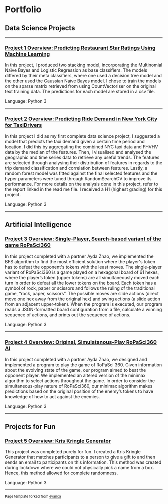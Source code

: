 # Portfolio

## Data Science Projects
---


### [Project 1 Overview: Predicting Restaurant Star Ratings Using Machine Learning](https://github.com/shelrx/shelrx_predictingstarratings)

In this project, I produced two stacking model, incorporating the Multinomial Naïve Bayes and Logistic Regression as base classifiers. The models differed by their meta classifiers, where one used a decision tree model and the other used the Gaussian Naïve Bayes model. I chose to train the models on the sparse matrix retrieved from using CountVectoriser on the original text training data. The predictions for each model are stored in a csv file.

Language: Python 3



---


### [Project 2 Overview: Predicting Ride Demand in New York City for TaxiDrivers](https://github.com/MAST30034-2021-S2/mast30034_2021_s2_project_1-shelanahrahman)

In this project I did as my first complete data science project, I suggested a model that predicts the taxi demand given a certain time period and location. I did this by aggregating the combined NYC taxi data and FHVHV data by the median of the features.  Then, I visualised and analysed the geographic and time series data to retrieve any useful trends.  The features are selected through analysing their distribution of features in regards to the trip demand classification and correlation between features.  Lastly, a random forest model was fitted against the final selected features and the hyper parameters were tuned through RandomSearchCV to improve its performance. For more details on the analysis done in this project, refer to the report linked in the read me file. I received a H1 (highest grading) for this project.

Language: Python 3


---
## Artificial Intelligence 

### [Project 3 Overview: Single-Player, Search-based variant of the game RoPaSci360](https://github.com/shelanahrahman/RoPaSci_Project_A)

In this project completed with a partner Ayda Zhao, we implemented the BFS algorithm to find the most efficient solution where the player's token has to defeat the opponent's tokens with the least moves. The single-player variant of RoPaSci360 is a game played on a hexagonal board of 61 hexes, where the player’s token (upper tokens) are all simultaneously moved each turn in order to defeat all the lower tokens on the board. Each token has a symbol of rock, paper or scissors and follows the ruling of the traditional game, “rock, paper, scissors”. The possible moves are slide actions (direct move one hex away from the original hex) and swing actions (a slide action from an adjacent upper-token). When the program is executed, our program reads a JSON-formatted board configuration from a file, calculate a winning sequence of actions, and prints out the sequence of actions.


Language: Python 3



---


### [Project 4 Overview:  Original, Simulatanous-Play RoPaSci360 AI](https://github.com/shelanahrahman/RoPaSci_Project_B)

In this project completed with a partner Ayda Zhao, we designed and implemented a program to play the game of RoPaSci 360. Given information about the evolving state of the game, our program aimed to beat the opponent player. We implemented an altered version of the minimax algorithm to select actions throughout the game. In order to consider the simultaneous-play nature of RoPaSci360, our minimax algorithm makes predictions based on the original position of the enemy’s tokens to have knowledge of how to act against the enemies.

Language: Python 3


---
## Projects for Fun

### [Project 5 Overview: Kris Kringle Generator](https://github.com/shelanahrahman/Kris-Kringle-)

This project was completed purely for fun. I created a Kris Kringle Generator that matches participants to a person to give a gift to and then sends an email to participants on this information. This method was created during lockdown where we could not physically pick a name from a box. Hence, this method allowed for complete randomness.

Language: Python 3


---
<p style="font-size:11px">Page template forked from <a href="https://github.com/evanca/quick-portfolio">evanca</a></p>
<!-- Remove above link if you don't want to attibute -->
